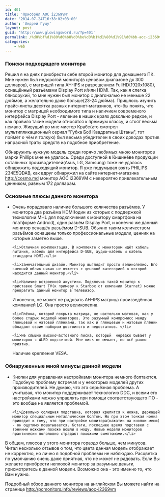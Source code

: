 ```yaml
---
id: 401
title: 'Приобрёл AOC i2369VM'
date: '2014-07-24T16:38:02+03:00'
author: 'Андрей Гуцу'
layout: post
guid: 'http://www.glowingsword.ru/?p=401'
permalink: /%d0%bf%d1%80%d0%b8%d0%be%d0%b1%d1%80%d1%91%d0%bb-aoc-i2369vm/
categories:
    - web
---
```


<h3>Поиски подходящего монитора</h3>
Решил я на днях приобрести себе второй монитор для домашнего ПК. Мне нужен был недорогой монитор(в ценовом диапазоне до 300 долларов), с матрицей типа AH-IPS и разрешением FullHD(1920x1080), оснащённый разъёмами Display Port и/или HDMI. Так, как я слегка близорукий, то мне нужен был монитор с диагональю не меньше 22 дюймов, а желательно даже больше(23-24 дюйма). Пришлось изучить прайс-листы десятка разных интернет-магазинов, что-бы понять, что монитор с матрицей необходимого типа и наличием современого интерфейса Display Port - явление в наших краях довольно редкое, и как правило такие модели относятся к премиум классу, и стоят весьма немало. Живущий во мне мистер Крабс(кто смотрел мультипликационный сериал "Губка Боб Квадратные Штаны", тот поймёт о чём я толкую) был весьма убедителен в своих доводах против напрасной траты средств на подобное приобретение.

Обнаружить нужную модель среди горячо любимых мною мониторов марки Phillips мне не удалось. Среди доступной в Кишинёве продукции остальных производителей(Asus, LG, Samsung) тоже не удалось обнаружить подходящий монитор. Я уже подумывал взять PHILIPS 234E5QDAB, как вдруг обнаружил на сайте интернет-магазина http://cosmo.md монитор AOC i2369VM с невероятно привлекательным ценником, равным 172 долларам. 

<h3>Основные плюсы данного монитора</h3>
<ul>
	<li>Очень порадовало наличие большого количества разъёмов. У монитора два разъёма HDMI(один из которых с поддержкой технологии MHL для подключения к монитору смартфона на платформе Android), один разъём Display Port, и конечно же данный монитор оснащён разъёмом D-SUB. Обычно таким количеством разъёмов оснащены только профессиональные модели, ценник на которые заметно выше.</li>

	<li>Отличная комплектация. В комплекте с монитором идёт кабель питания, кабель для интерфейса D-SUB, аудио-кабель и кабель стандарта HDMI.</li>

	<li>Замечательный дизайн. Монитор выглядит просто великолепно. Его внешний облик никак не вяжется с ценовой категорией в которой находится данный монитор.</li>

	<li>Наличие встроенной акустики. Подключив такой монитор к приставке Smart TV(к примеру к Starbox от компании Starnet) можно превратить данный монитор в телевизор.
И конечно, не может не радовать AH-IPS матрица произведённая компанией LG. Она просто великолепна.</li>

	<li>Плёнка, которой покрыта матрица, не настолько матовая, как у более старых моделей мониторов. Это разумный компромисс между глянцевой и матовой плёнками, так как и глянцевые и матовые плёнки обладают своим набором достоинств и недостатков. </li>

	<li>Не слышно высокочастотного писка, который  нередко бывает у мониторов с WLED подсветкой. Мне писк не мешает, но всё равно приятно.
Наличие крепления VESA.</li>
</ul>


<h3>Обнаруженные мной минусы данной модели</h3>
<ul>
	<li>Кнопки для управления настройками монитора немного болтаются. Подобную проблему встречал и у некоторых моделей других производителей. Не думаю, что это серьёзная проблема. А учитывая, что монитор поддерживает технологию DDC, и всеми его настройками можно управлять при помощи соответствующего ПО - это вообще не является проблемой.</li>

	<li>Довольно солидная подставка, которая крепится к ножке, держащей монитор специальным металлическим болтом. Но при этом тонкая ножка приводит к тому, что при настройке монитора(нажатии на кнопки меню) - он ощутимо пошатывается. Кстати, последнее время подставки с тонкими ножками похоже вошли в моду. Новые модели мониторов практически поголовно страдают похожими симптомами.</li>
</ul>

В общем, плюсов у этого монитора гораздо больше, чем минусов. Читал несколько отзывов о том, что цвета данная модель отображает не корректно, но лично я подобной проблемы не наблюдаю. Расцветка по умолчанию очень даже приятная, что не может не радовать. Если Вы желаете приобрести неплохой монитор за разумные деньги, присмотритесь к данной модели. Возможно она - это именно то, что Вам нужно.

Подробный обзор данного монитора на английском Вы можете найти на странице <a href="http://pcmonitors.info/reviews/aoc-i2369vm" title="http://pcmonitors.info/reviews/aoc-i2369vm" target="_blank">http://pcmonitors.info/reviews/aoc-i2369vm</a>


 

